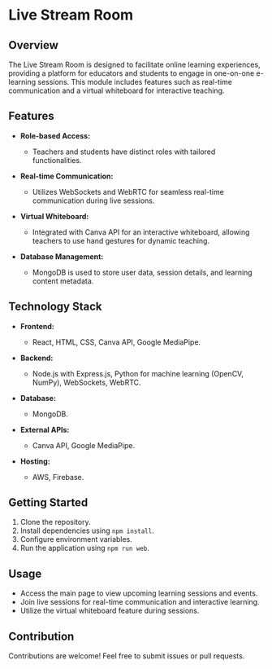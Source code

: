 # Live Stream Room

## Overview

The Live Stream Room is designed to facilitate online learning experiences, providing a platform for educators and students to engage in one-on-one e-learning sessions. This module includes features such as real-time communication and a virtual whiteboard for interactive teaching.

## Features

- **Role-based Access:**
  - Teachers and students have distinct roles with tailored functionalities.
  
- **Real-time Communication:**
  - Utilizes WebSockets and WebRTC for seamless real-time communication during live sessions.

- **Virtual Whiteboard:**
  - Integrated with Canva API for an interactive whiteboard, allowing teachers to use hand gestures for dynamic teaching.

- **Database Management:**
  - MongoDB is used to store user data, session details, and learning content metadata.

## Technology Stack

- **Frontend:**
  - React, HTML, CSS, Canva API, Google MediaPipe.

- **Backend:**
  - Node.js with Express.js, Python for machine learning (OpenCV, NumPy), WebSockets, WebRTC.

- **Database:**
  - MongoDB.

- **External APIs:**
  - Canva API, Google MediaPipe.

- **Hosting:**
  - AWS, Firebase.

## Getting Started

1. Clone the repository.
2. Install dependencies using `npm install`.
3. Configure environment variables.
4. Run the application using `npm run web`.

## Usage

- Access the main page to view upcoming learning sessions and events.
- Join live sessions for real-time communication and interactive learning.
- Utilize the virtual whiteboard feature during sessions.

## Contribution

Contributions are welcome! Feel free to submit issues or pull requests.


